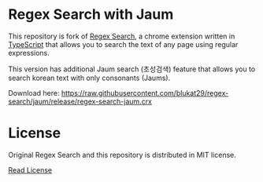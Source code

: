 Regex Search with Jaum
======================

This repository is fork of [Regex Search](https://github.com/gsingh93/regex-search), a chrome extension written in [TypeScript](http://www.typescriptlang.org/) that allows you to search the text of any page using regular expressions.

This version has additional Jaum search (초성검색) feature that allows you to search korean text with only consonants (Jaums).

Download here: <https://raw.githubusercontent.com/blukat29/regex-search/jaum/release/regex-search-jaum.crx>

License
=======

Original Regex Search and this repository is distributed in MIT license.

[Read License](https://github.com/blukat29/regex-search/blob/master/LICENSE.txt)
